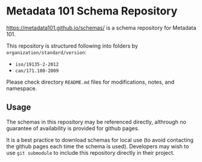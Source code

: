 # Metadata 101 Schema Repository

https://metadata101.github.io/schemas/ is a schema repository for Metadata 101.

This repository is structured following into folders by `organization/standard/version`:

* `iso/19135-2-2012`
* `can/171.100-2009`

Please check directory `README.md` files for modifications, notes, and namespace.

## Usage

The schemas in this repository may be referenced directly, althrough no guarantee of availability is provided for github pages.

It is a best practice to download schemas for local use (to avoid contacting the github pages each time the schema is used).  Developers may wish to use `git submodule` to include this repository directly in their project.